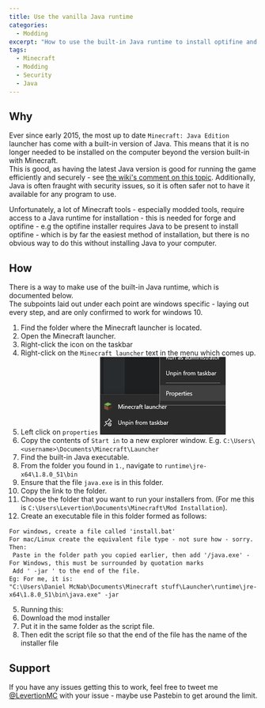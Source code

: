 ```yaml
---
title: Use the vanilla Java runtime
categories: 
  - Modding
excerpt: "How to use the built-in Java runtime to install optifine and forge"
tags: 
  - Minecraft
  - Modding
  - Security
  - Java
---
```

## Why

Ever since early 2015, the most up to date `Minecraft: Java Edition` launcher has come with a built-in version of Java. This means that it is no longer needed to be installed on the computer beyond the version built-in with Minecraft.  
This is good, as having the latest Java version is good for running the game efficiently and securely - see [the wiki's comment on this topic](https://minecraft.gamepedia.com/Tutorials/Update_Java#Why_update.3F). Additionally, Java is often fraught with security issues, so it is often safer not to have it available for any program to use.  

Unfortunately, a lot of Minecraft tools - especially modded tools, require access to a Java runtime for installation - this is needed for forge and optifine - e.g the optifine installer requires Java to be present to install optifine - which is by far the easiest method of installation, but there is no obvious way to do this without installing Java to your computer.  

## How
There is a way to make use of the built-in Java runtime, which is documented below.  
The subpoints laid out under each point are windows specific - laying out every step, and are only confirmed to work for windows 10.

1. Find the folder where the Minecraft launcher is located.
  1. Open the Minecraft launcher.
  2. Right-click the icon on the taskbar
  3. Right-click on the `Minecraft launcher` text in the menu which comes up.
  4. Left click on `properties` ![Properties location](/post_assets/builtin_java/images/taskbar_icon.PNG)
  5. Copy the contents of `Start in` to a new explorer window. E.g. `C:\Users\<username>\Documents\Minecraft\Launcher`
2. Find the built-in Java executable.
  1. From the folder you found in `1.`, navigate to `runtime\jre-x64\1.8.0_51\bin`
  2. Ensure that the file `java.exe` is in this folder.
  3. Copy the link to the folder.
3. Choose the folder that you want to run your installers from. (For me this is `C:\Users\Levertion\Documents\Minecraft\Mod Installation`).
4. Create  an executable file in this folder formed as follows:  
```
For windows, create a file called 'install.bat'
For mac/Linux create the equivalent file type - not sure how - sorry.
Then:
 Paste in the folder path you copied earlier, then add '/java.exe' - For Windows, this must be surrounded by quotation marks
 Add ' -jar ' to the end of the file.
Eg: For me, it is:
"C:\Users\Daniel McNab\Documents\Minecraft stuff\Launcher\runtime\jre-x64\1.8.0_51\bin\java.exe" -jar
```
5. Running this:
 1. Download the mod installer
 2. Put it in the same folder as the script file.
 3. Then edit the script file so that the end of the file has the name of the installer file

## Support
If you have any issues getting this to work, feel free to tweet me [@LevertionMC](https://twitter.com/LevertionMC) with your issue - maybe use Pastebin to get around the limit.
